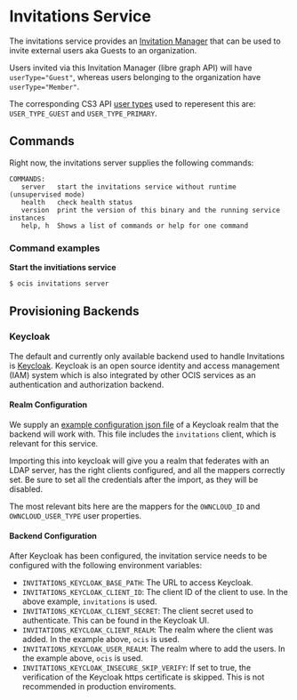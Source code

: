# Invitations Service

The invitations service provides an [Invitation Manager](https://learn.microsoft.com/en-us/graph/api/invitation-post?view=graph-rest-1.0&tabs=http) that can be used to invite external users aka Guests to an organization.

Users invited via this Invitation Manager (libre graph API) will have `userType="Guest"`, whereas users belonging to the organization have `userType="Member"`.

The corresponding CS3 API [user types](https://cs3org.github.io/cs3apis/#cs3.identity.user.v1beta1.UserType) used to reperesent this are: `USER_TYPE_GUEST` and `USER_TYPE_PRIMARY`.


## Commands

Right now, the invitations server supplies the following commands:

```
COMMANDS:
   server   start the invitations service without runtime (unsupervised mode)
   health   check health status
   version  print the version of this binary and the running service instances
   help, h  Shows a list of commands or help for one command
```

### Command examples

**Start the invitiations service**

```sh
$ ocis invitations server
```

## Provisioning Backends

### Keycloak

The default and currently only available backend used to handle Invitations is [Keycloak](https://www.keycloak.org/). Keycloak is an open source identity and access management (IAM) system which is also integrated by other OCIS services as an authentication and authorization backend.

#### Realm Configuration

We supply an [example configuration json file](https://github.com/owncloud/ocis/blob/master/services/invitations/examples/keycloak/example-realm.json) of a Keycloak realm that the backend will work with. This file includes the `invitations` client, which is relevant for this service.

Importing this into keycloak will give you a realm that federates with an LDAP server, has the right
clients configured, and all the mappers correctly set. Be sure to set all the credentials after the import,
as they will be disabled.

The most relevant bits here are the mappers for the `OWNCLOUD_ID` and `OWNCLOUD_USER_TYPE` user properties.

#### Backend Configuration

After Keycloak has been configured, the invitation service needs to be configured with the following environment variables:

* `INVITATIONS_KEYCLOAK_BASE_PATH`: The URL to access Keycloak.
* `INVITATIONS_KEYCLOAK_CLIENT_ID`: The client ID of the client to use. In the above example, `invitations` is used.
* `INVITATIONS_KEYCLOAK_CLIENT_SECRET`: The client secret used to authenticate. This can be found in the Keycloak UI.
* `INVITATIONS_KEYCLOAK_CLIENT_REALM`: The realm where the client was added. In the example above, `ocis` is used.
* `INVITATIONS_KEYCLOAK_USER_REALM`: The realm where to add the users. In the example above, `ocis` is used.
* `INVITATIONS_KEYCLOAK_INSECURE_SKIP_VERIFY`: If set to true, the verification of the Keycloak https certificate is skipped. This is not recommended in production enviroments.

